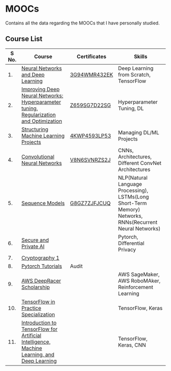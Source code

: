 # MOOCs
Contains all the data regarding the MOOCs that I have personally studied.
## Course List

|S No.| Course| Certificates|Skills|
|-----|-------|-------------|------|
|1. |[Neural Networks and Deep Learning](https://www.coursera.org/learn/neural-networks-deep-learning?specialization=deep-learning)| [3G94WMR432EK](https://www.coursera.org/account/accomplishments/certificate/3G94WMR432EK)| Deep Learning from Scratch, TensorFlow|
|2. |[Improving Deep Neural Networks: Hyperparameter tuning, Regularization and Optimization](https://www.coursera.org/learn/deep-neural-network?specialization=deep-learning)|[Z659SG7D22SG](https://www.coursera.org/account/accomplishments/certificate/Z659SG7D22SG)| Hyperparameter Tuning, DL|
|3. |[Structuring Machine Learning Projects](https://www.coursera.org/learn/machine-learning-projects?specialization=deep-learning)|[4KWP4593LP53](https://www.coursera.org/account/accomplishments/certificate/4KWP4593LP53)| Managing DL/ML Projects|
|4. |[Convolutional Neural Networks](https://www.coursera.org/learn/convolutional-neural-networks?specialization=deep-learning)|[V8N6SVNRZS2J](https://www.coursera.org/account/accomplishments/certificate/V8N6SVNRZS2J)| CNNs, Architectures, Different ConvNet Architectures|
|5. |[Sequence Models](https://www.coursera.org/learn/nlp-sequence-models)|[G8GZ7ZJFJCUQ](https://www.coursera.org/account/accomplishments/verify/G8GZ7ZJFJCUQ)| NLP(Natural Language Processing), LSTMs(Long Short-Term Memory) Networks, RNNs(Recurrent Neural Networks)|
|6. |[Secure and Private AI](https://www.udacity.com/course/secure-and-private-ai--ud185)| |Pytorch, Differential Privacy|
|7. |[Cryptography 1]()|
|8. |[Pytorch Tutorials](https://pytorch.org/tutorials/)| Audit|
|9. |[AWS DeepRacer Scholarship](https://www.udacity.com/aws-deepracer-scholarship)|| AWS SageMaker, AWS RoboMAker, Reinforcement Learning|
|10.| [TensorFlow in Practice Specialization](https://www.coursera.org/specializations/tensorflow-in-practice)| | TensorFlow, Keras|
|11.| [Introduction to TensorFlow for Artificial Intelligence, Machine Learning, and Deep Learning](https://www.coursera.org/learn/introduction-tensorflow)| | TensorFlow, Keras, CNN| 



<!-----
1. [Neural Networks and Deep Learning](https://www.coursera.org/learn/neural-networks-deep-learning?specialization=deep-learning)
2. [Improving Deep Neural Networks: Hyperparameter tuning, Regularization and Optimization](https://www.coursera.org/learn/deep-neural-network?specialization=deep-learning)
3. [Structuring Machine Learning Projects](https://www.coursera.org/learn/machine-learning-projects?specialization=deep-learning)
4. [Convolutional Neural Networks](https://www.coursera.org/learn/convolutional-neural-networks?specialization=deep-learning)
5. [Sequence Models](https://www.coursera.org/learn/nlp-sequence-models)
6. [Secure and Private AI](https://www.udacity.com/course/secure-and-private-ai--ud185)
7. [Cryptography 1]()
8. 

---->



